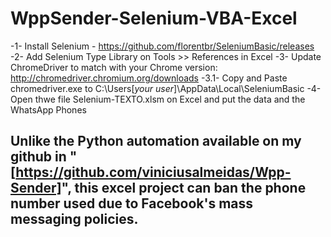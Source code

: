 # WppSender-Selenium-VBA-Excel

-1- Install Selenium - https://github.com/florentbr/SeleniumBasic/releases
-2- Add Selenium Type Library on Tools >> References in Excel
-3- Update ChromeDriver to match with your Chrome version: http://chromedriver.chromium.org/downloads
	  -3.1- Copy and Paste chromedriver.exe to C:\Users\[*your user*]\AppData\Local\SeleniumBasic 
-4- Open thwe file Selenium-TEXTO.xlsm on Excel and put the data and the WhatsApp Phones

## Unlike the Python automation available on my github in "[https://github.com/viniciusalmeidas/Wpp-Sender]", this excel project can ban the phone number used due to Facebook's mass messaging policies.
